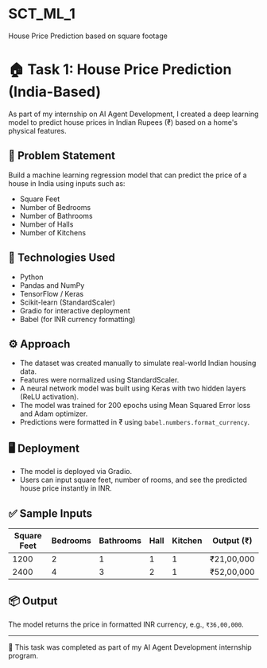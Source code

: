 # SCT_ML_1
House Price Prediction based on square footage
# 🏠 Task 1: House Price Prediction (India-Based)

As part of my internship on AI Agent Development, I created a deep learning model to predict house prices in Indian Rupees (₹) based on a home's physical features.

## 📌 Problem Statement
Build a machine learning regression model that can predict the price of a house in India using inputs such as:
- Square Feet
- Number of Bedrooms
- Number of Bathrooms
- Number of Halls
- Number of Kitchens

## 🧠 Technologies Used
- Python
- Pandas and NumPy
- TensorFlow / Keras
- Scikit-learn (StandardScaler)
- Gradio for interactive deployment
- Babel (for INR currency formatting)

## ⚙️ Approach
- The dataset was created manually to simulate real-world Indian housing data.
- Features were normalized using StandardScaler.
- A neural network model was built using Keras with two hidden layers (ReLU activation).
- The model was trained for 200 epochs using Mean Squared Error loss and Adam optimizer.
- Predictions were formatted in ₹ using `babel.numbers.format_currency`.

## 🖥️ Deployment
- The model is deployed via Gradio.
- Users can input square feet, number of rooms, and see the predicted house price instantly in INR.

## ✅ Sample Inputs
| Square Feet | Bedrooms | Bathrooms | Hall | Kitchen | Output (₹)        |
|-------------|----------|-----------|------|---------|-------------------|
| 1200        | 2        | 1         | 1    | 1       | ₹21,00,000         |
| 2400        | 4        | 3         | 2    | 1       | ₹52,00,000         |

## 📦 Output
The model returns the price in formatted INR currency, e.g., `₹36,00,000`.

---

📂 This task was completed as part of my AI Agent Development internship program.
